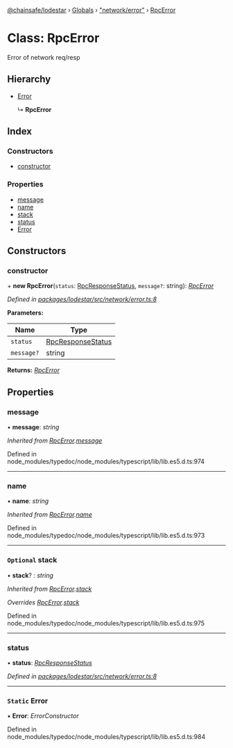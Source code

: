 [@chainsafe/lodestar](../README.md) › [Globals](../globals.md) › ["network/error"](../modules/_network_error_.md) › [RpcError](_network_error_.rpcerror.md)

# Class: RpcError

Error of network req/resp

## Hierarchy

* [Error](_network_error_.rpcerror.md#static-error)

  ↳ **RpcError**

## Index

### Constructors

* [constructor](_network_error_.rpcerror.md#constructor)

### Properties

* [message](_network_error_.rpcerror.md#message)
* [name](_network_error_.rpcerror.md#name)
* [stack](_network_error_.rpcerror.md#optional-stack)
* [status](_network_error_.rpcerror.md#status)
* [Error](_network_error_.rpcerror.md#static-error)

## Constructors

###  constructor

\+ **new RpcError**(`status`: [RpcResponseStatus](../enums/_constants_network_.rpcresponsestatus.md), `message?`: string): *[RpcError](_network_error_.rpcerror.md)*

*Defined in [packages/lodestar/src/network/error.ts:8](https://github.com/ChainSafe/lodestar/blob/34417abad/packages/lodestar/src/network/error.ts#L8)*

**Parameters:**

Name | Type |
------ | ------ |
`status` | [RpcResponseStatus](../enums/_constants_network_.rpcresponsestatus.md) |
`message?` | string |

**Returns:** *[RpcError](_network_error_.rpcerror.md)*

## Properties

###  message

• **message**: *string*

*Inherited from [RpcError](_network_error_.rpcerror.md).[message](_network_error_.rpcerror.md#message)*

Defined in node_modules/typedoc/node_modules/typescript/lib/lib.es5.d.ts:974

___

###  name

• **name**: *string*

*Inherited from [RpcError](_network_error_.rpcerror.md).[name](_network_error_.rpcerror.md#name)*

Defined in node_modules/typedoc/node_modules/typescript/lib/lib.es5.d.ts:973

___

### `Optional` stack

• **stack**? : *string*

*Inherited from [RpcError](_network_error_.rpcerror.md).[stack](_network_error_.rpcerror.md#optional-stack)*

*Overrides [RpcError](_network_error_.rpcerror.md).[stack](_network_error_.rpcerror.md#optional-stack)*

Defined in node_modules/typedoc/node_modules/typescript/lib/lib.es5.d.ts:975

___

###  status

• **status**: *[RpcResponseStatus](../enums/_constants_network_.rpcresponsestatus.md)*

*Defined in [packages/lodestar/src/network/error.ts:8](https://github.com/ChainSafe/lodestar/blob/34417abad/packages/lodestar/src/network/error.ts#L8)*

___

### `Static` Error

▪ **Error**: *ErrorConstructor*

Defined in node_modules/typedoc/node_modules/typescript/lib/lib.es5.d.ts:984
